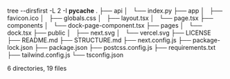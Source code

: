 tree --dirsfirst -L 2 -I __pycache__
.
├── api
│   └── index.py
├── app
│   ├── favicon.ico
│   ├── globals.css
│   ├── layout.tsx
│   └── page.tsx
├── components
│   └── dock-page-component.tsx
├── pages
│   └── dock.tsx
├── public
│   ├── next.svg
│   └── vercel.svg
├── LICENSE
├── README.md
├── STRUCTURE.md
├── next.config.js
├── package-lock.json
├── package.json
├── postcss.config.js
├── requirements.txt
├── tailwind.config.js
└── tsconfig.json

6 directories, 19 files
